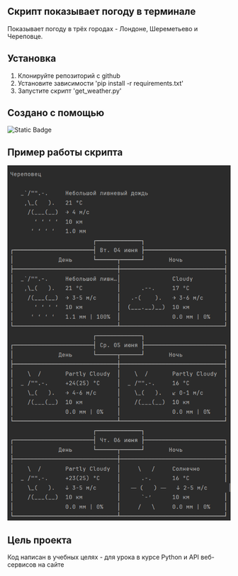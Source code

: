 ## Скрипт показывает погоду в терминале

Показывает погоду в трёх городах - Лондоне, Шереметьево и Череповце.

## Установка

1. Клонируйте репозиторий с github
2. Установите зависимости 'pip install -r requirements.txt'
3. Запустите скрипт 'get_weather.py'

## Создано с помощью 

![Static Badge](https://img.shields.io/badge/Python-3.12-blue?style=flat-square)

## Пример работы скрипта

![img.png](img.png)


## Цель проекта

Код написан в учебных целях - для урока в курсе Python и API веб-сервисов на сайте
